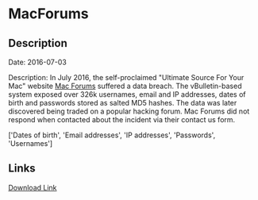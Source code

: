 # MacForums

## Description

Date: 2016-07-03

Description:
In July 2016, the self-proclaimed &quot;Ultimate Source For Your Mac&quot; website <a href="https://www.mac-forums.com/" target="_blank" rel="noopener">Mac Forums</a> suffered a data breach. The vBulletin-based system exposed over 326k usernames, email and IP addresses, dates of birth and passwords stored as salted MD5 hashes. The data was later discovered being traded on a popular hacking forum. Mac Forums did not respond when contacted about the incident via their contact us form.


['Dates of birth', 'Email addresses', 'IP addresses', 'Passwords', 'Usernames']

## Links

[Download Link](https://link-to.net/1229997/625.2074828548642/dynamic/?r=aHR0cHM6Ly93d3cubWVkaWFmaXJlLmNvbS92aWV3L2JMSlllcjhmbmtiaUFJVS9tYWMtZm9ydW1zLmNvbS9maWxl)